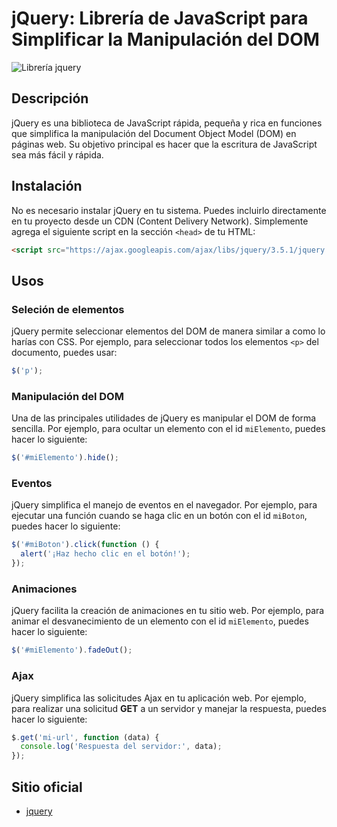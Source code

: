 # jQuery: Librería de JavaScript para Simplificar la Manipulación del DOM

![Librería jquery](https://www.tutorialrepublic.com/lib/images/jquery-illustration.png)

## Descripción

jQuery es una biblioteca de JavaScript rápida, pequeña y rica en funciones que simplifica la manipulación del Document Object Model (DOM) en páginas web. Su objetivo principal es hacer que la escritura de JavaScript sea más fácil y rápida.

## Instalación

No es necesario instalar jQuery en tu sistema. Puedes incluirlo directamente en tu proyecto desde un CDN (Content Delivery Network). Simplemente agrega el siguiente script en la sección `<head>` de tu HTML:

```html
<script src="https://ajax.googleapis.com/ajax/libs/jquery/3.5.1/jquery.min.js"></script>
```

## Usos

### Seleción de elementos

jQuery permite seleccionar elementos del DOM de manera similar a como lo harías con CSS. Por ejemplo, para seleccionar todos los elementos `<p>` del documento, puedes usar:

```javascript
$('p');
```

### Manipulación del DOM

Una de las principales utilidades de jQuery es manipular el DOM de forma sencilla. Por ejemplo, para ocultar un elemento con el id `miElemento`, puedes hacer lo siguiente:

```javascript
$('#miElemento').hide();
```

### Eventos

jQuery simplifica el manejo de eventos en el navegador. Por ejemplo, para ejecutar una función cuando se haga clic en un botón con el id `miBoton`, puedes hacer lo siguiente:

```javascript
$('#miBoton').click(function () {
  alert('¡Haz hecho clic en el botón!');
});
```

### Animaciones

jQuery facilita la creación de animaciones en tu sitio web. Por ejemplo, para animar el desvanecimiento de un elemento con el id `miElemento`, puedes hacer lo siguiente:

```javascript
$('#miElemento').fadeOut();
```

### Ajax

jQuery simplifica las solicitudes Ajax en tu aplicación web. Por ejemplo, para realizar una solicitud **GET** a un servidor y manejar la respuesta, puedes hacer lo siguiente:

```javascript
$.get('mi-url', function (data) {
  console.log('Respuesta del servidor:', data);
});
```

## Sitio oficial

- [jquery](https://jquery.com/)
